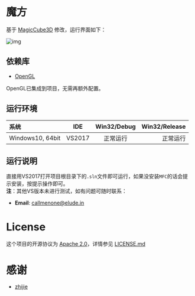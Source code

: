 # 魔方

基于 [MagicCube3D](https://github.com/zhijie/MagicCube3D) 修改，运行界面如下：

![img](https://github.com/doycode/pics-for-md/blob/master/pics/develop/magic_cube.png?raw=true)

## 依赖库

* [OpenGL](https://opengl.org/)

OpenGL已集成到项目，无需再额外配置。

## 运行环境

| 系统             | IDE    | Win32/Debug | Win32/Release |
| :--------------- | :----: | :---------: | ------------: |
| Windows10, 64bit | VS2017 | 正常运行    | 正常运行      |

## 运行说明

直接用VS2017打开项目根目录下的`.sln`文件即可运行，如果没安装`MFC`的话会提示安装，按提示操作即可。  
**注**：其他VS版本未进行测试，如有问题可随时联系：

* **Email**: [callmenone@elude.in](http://elude.in/)


# License

这个项目的开源协议为 [Apache 2.0](https://www.apache.org/licenses/LICENSE-2.0)，详情参见 [LICENSE.md](https://github.com/doycode/magic-cube-3d/blob/master/LICENSE )


# 感谢

* [zhijie](https://github.com/zhijie)